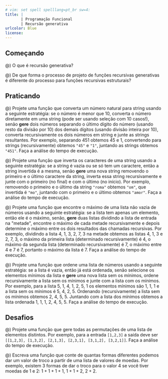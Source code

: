 ```yaml
---
# vim: set spell spelllang=pt_br sw=4:
title: |
       | Programação Funcional
       | Recursão generativa
urlcolor: Blue
license:
---
```


## Começando

@) O que é recursão generativa?

@) De que forma o processo de projeto de funções recursivas generativas é diferente do processo para funções recursivas estruturais?


## Praticando

@) Projete uma função que converta um número natural para string usando a seguinte estratégia: se o número é menor que 10, converta o número diretamente em uma string (pode ser usando seleção com 10 casos!), senão **gere** dois números separando o último dígito do número (usando resto da divisão por 10) dos demais dígitos (usando divisão inteira por 10), converta recursivamente os dois números em string e junte as strings resultantes. Por exemplo, separando 451 obtemos 45 e 1, convertendo para strings (recursivamente) obtemos `"45"` e `"1"`, juntando as strings obtemos `"451"`. Faça a análise do tempo de execução.

@) Projete uma função que inverta os caracteres de uma string usando a seguinte estratégia: se a string é vazia ou se só tem um caractere, então a string invertida é a mesma, senão **gere** uma nova string removendo o primeiro e o último caractere da string, inverta essa string recursivamente e junte com o primeiro (no final) e com o último (no início). Por exemplo, removendo o primeiro e o último da string `"roma"` obtemos `"om"`, que invertida é `"mo"`, juntando com o primeiro e o último obtemos `"amor"`. Faça a análise do tempo de execução.

@) Projete uma função que encontre o máximo de uma lista não vazia de números usando a seguinte estratégia: se a lista tem apenas um elemento, então ele é o máximo, senão, **gere** duas listas dividindo a lista de entrada na "metade", encontre o máximo de cada metade recursivamente e depois determine o máximo entre os dois resultados das chamadas recursivas. Por exemplo, dividindo a lista 4, 1, 3, 2, 7, 3 na metade obtemos as listas 4, 1, 3 e 2, 7, 3, o máximo da primeira lista (determinado recursivamente) é 4, o máximo da segunda lista (determinado recursivamente) é 7, o máximo entre 4 e 7 é 7, portanto o máximo da lista é 7. Faça a análise do tempo de execução.

@) Projete uma função que ordene uma lista de números usando a seguinte estratégia: se a lista é vazia, então já está ordenada, senão selecione os elementos mínimos da lista e **gere** uma nova lista sem os mínimos, ordene recursivamente a lista sem os mínimos e junte com a lista com os mínimos. Por exemplo, para a lista 5, 1, 4, 1, 2, 5, 1 os elementos mínimos são 1, 1, 1 e a lista sem os mínimos é 5, 4, 2, 5. Ordenando (recursivamente) a lista sem os mínimos obtemos 2, 4, 5, 5. Juntando com a lista dos mínimos obtemos a lista ordenada 1, 1, 1, 2, 4, 5, 5. Faça a análise do tempo de execução.


## Desafios

@) Projete uma função que gere todas as permutações de uma lista de elementos distintos. Por exemplo, para a entrada `[1,2,3]` a saída deve ser `[[1,2,3], [1,3,2], [2,1,3], [2,3,1], [3,1,2], [3,2,1]]`. Faça a análise do tempo de execução.

@) Escreva uma função que conte de quantas formas diferentes podemos dar um valor de troco a partir de uma lista de valores de moedas. Por exemplo, existem 3 formas de dar o troco para o valor 4 se você tiver moedas de 1 e 2: $1 + 1 + 1 + 1$, $1 + 1 + 2$, $2 + 2$.

